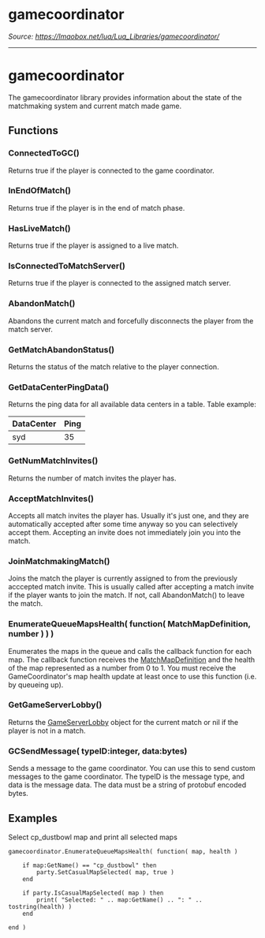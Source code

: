 # gamecoordinator

*Source: https://lmaobox.net/lua/Lua_Libraries/gamecoordinator/*

---



# gamecoordinator


The gamecoordinator library provides information about the state of the matchmaking system and current match made game.


## Functions


### ConnectedToGC()


Returns true if the player is connected to the game coordinator.


### InEndOfMatch()


Returns true if the player is in the end of match phase.


### HasLiveMatch()


Returns true if the player is assigned to a live match.


### IsConnectedToMatchServer()


Returns true if the player is connected to the assigned match server.


### AbandonMatch()


Abandons the current match and forcefully disconnects the player from the match server.


### GetMatchAbandonStatus()


Returns the status of the match relative to the player connection.


### GetDataCenterPingData()


Returns the ping data for all available data centers in a table.
Table example:



| DataCenter | Ping |
| --- | --- |
| syd | 35 |


### GetNumMatchInvites()


Returns the number of match invites the player has.


### AcceptMatchInvites()


Accepts all match invites the player has. Usually it's just one, and they are automatically accepted after some time anyway so you can selectively accept them. Accepting an invite does not immediately join you into the match.


### JoinMatchmakingMatch()


Joins the match the player is currently assigned to from the previously acccepted match invite. This is usually called after accepting a match invite if the player wants to join the match. If not, call AbandonMatch() to leave the match.


### EnumerateQueueMapsHealth( function( MatchMapDefinition, number ) ) )


Enumerates the maps in the queue and calls the callback function for each map. The callback function receives the [MatchMapDefinition](../../Lua_Classes/MatchMapDefinition) and the health of the map represented as a number from 0 to 1. You must receive the GameCoordinator's map health update at least once to use this function (i.e. by queueing up).


### GetGameServerLobby()


Returns the [GameServerLobby](../../Lua_Classes/GameServerLobby) object for the current match or nil if the player is not in a match.


### GCSendMessage( typeID:integer, data:bytes)


Sends a message to the game coordinator. You can use this to send custom messages to the game coordinator. The typeID is the message type, and data is the message data. The data must be a string of protobuf encoded bytes.


## Examples


Select cp_dustbowl map and print all selected maps
```
gamecoordinator.EnumerateQueueMapsHealth( function( map, health )

    if map:GetName() == "cp_dustbowl" then
        party.SetCasualMapSelected( map, true )
    end

    if party.IsCasualMapSelected( map ) then
        print( "Selected: " .. map:GetName() .. ": " .. tostring(health) )
    end

end )

```


